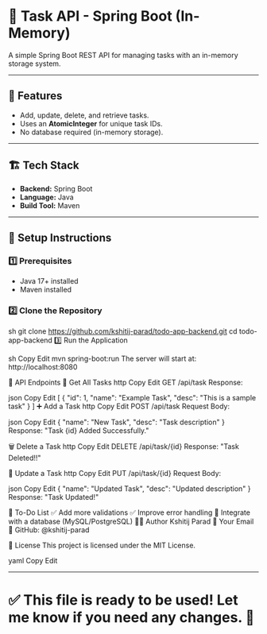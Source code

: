 # 📝 Task API - Spring Boot (In-Memory)

A simple Spring Boot REST API for managing tasks with an in-memory storage system.

---

## 🚀 Features
- Add, update, delete, and retrieve tasks.
- Uses an **AtomicInteger** for unique task IDs.
- No database required (in-memory storage).

---

## 🏗️ Tech Stack
- **Backend:** Spring Boot
- **Language:** Java
- **Build Tool:** Maven

---

## 🔧 Setup Instructions

### **1️⃣ Prerequisites**
- Java 17+ installed
- Maven installed

### **2️⃣ Clone the Repository**
sh
git clone https://github.com/kshitij-parad/todo-app-backend.git
cd todo-app-backend
3️⃣ Run the Application

sh
Copy
Edit
mvn spring-boot:run
The server will start at: http://localhost:8080

📌 API Endpoints
🌟 Get All Tasks
http
Copy
Edit
GET /api/task
Response:

json
Copy
Edit
[
  {
    "id": 1,
    "name": "Example Task",
    "desc": "This is a sample task"
  }
]
➕ Add a Task
http
Copy
Edit
POST /api/task
Request Body:

json
Copy
Edit
{
  "name": "New Task",
  "desc": "Task description"
}
Response: "Task {id} Added Successfully."

🗑️ Delete a Task
http
Copy
Edit
DELETE /api/task/{id}
Response: "Task Deleted!!"

🔄 Update a Task
http
Copy
Edit
PUT /api/task/{id}
Request Body:

json
Copy
Edit
{
  "name": "Updated Task",
  "desc": "Updated description"
}
Response: "Task Updated!"

🎯 To-Do List
✅ Add more validations
✅ Improve error handling
🔲 Integrate with a database (MySQL/PostgreSQL)
👨‍💻 Author
Kshitij Parad
📧 Your Email
📌 GitHub: @kshitij-parad

📝 License
This project is licensed under the MIT License.

yaml
Copy
Edit

---


✅ **This file is ready to be used!** Let me know if you need any changes. 🚀
=======

